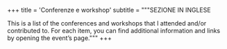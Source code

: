 +++
title = 'Conferenze e workshop'
subtitle = """SEZIONE IN INGLESE

This is a list of the conferences and workshops that I attended and/or contributed to. For each item, you can find additional information and links by opening the event’s page."""
+++
